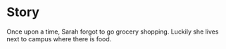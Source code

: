 # Story
Once upon a time, Sarah forgot to go grocery shopping.
Luckily she lives next to campus where there is food.
